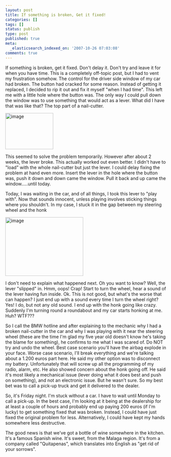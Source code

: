 ```yaml
---
layout: post
title: If something is broken, Get it fixed!
categories: []
tags: []
status: publish
type: post
published: true
meta:
  _elasticsearch_indexed_on: '2007-10-26 07:03:08'
comments: true
---
```

<p>If something is broken, get it fixed. Don't delay it. Don't try and leave it for when you have time. This is a completely off-topic post, but I had to vent my frustration somehow. The control for the driver side window of my car had broken. The button had cracked for some reason. Instead of getting it replaced, I decided to rip it out and fix it myself &quot;when I had time&quot;. This left me with a little hole where the button was. The only way I could pull down the window was to use something that would act as a lever. What did I have that was like that? The top part of a nail-cutter.</p>  <p><a href="{{ site.images }}/broken-1.png"><img style="border-bottom:0;border-left:0;display:inline;border-top:0;border-right:0;" title="image" border="0" alt="image" src="{{ site.images }}/broken-1.png" width="150" height="113" /></a> </p>  <p>This seemed to solve the problem temporarily. However after about 2 weeks, the lever broke. This actually worked out even better. I didn't have to &quot;load&quot; with the whole nail-cutter but just the lever. I could delay fixing the problem at hand even more. Insert the lever in the hole where the button was, push it down and down came the window. Pull it back and up came the window.....until today.</p>  <p>Today, I was waiting in the car, and of all things, I took this lever to &quot;play with&quot;. Now that sounds innocent, unless playing involves sticking things where you shouldn't. In my case, I stuck it in the gap between my steering wheel and the honk</p>  <p><a href="http://hhariri.files.wordpress.com/2010/11/image1.png"><img style="border-bottom:0;border-left:0;display:inline;border-top:0;border-right:0;" title="image" border="0" alt="image" src="{{ site.images }}/broken-2.png" width="244" height="183" /></a> </p>  <p>I don't need to explain what happened next. Oh you want to know? Well, the lever &quot;slipped&quot; in. Hmm, oops! Crap! Start to turn the wheel, hear a sound of the lever having fun inside. Ok. This is not good, but what's the worse that can happen? I just end up with a sound every time I turn the wheel right? Yes! I do, but not any old sound. I end up with the honk going like crazy. Suddenly I'm turning round a roundabout and my car starts honking at me. Huh? WTF???</p>  <p>So I call the BMW hotline and after explaining to the mechanic why I had a broken nail-cutter in the car and why I was playing with it near the steering wheel (these are the time I'm glad my five year old doesn't know he's taking the blame for something), he confirms to me what I was scared of. Do NOT try and undo the wheel. Best case scenario you'll have the airbag explode in your face. Worse case scenario, I'll break everything and we're talking about a 1.200 euros part here. He said my other option was to disconnect my battery. Unfortunately that will screw up all the programming of my radio, alarm, etc. He also showed concern about the honk going off. He said it's most likely a mechanical issue (lever doing what it does best and push on something), and not an electronic issue. But he wasn't sure. So my best bet was to call a pick-up truck and get it delivered to the dealer.</p>  <p>So, it's Friday night. I'm stuck without a car. I have to wait until Monday to call a pick-up. In the best case, I'm looking at it being at the dealership for at least a couple of hours and probably end up paying 200 euros (if I'm lucky) to get something fixed that was broken. Instead, I could have just fixed the original problem for less. Alternatively, I could have kept my hands somewhere less destructive.</p>  <p>The good news is that we've got a bottle of wine somewhere in the kitchen. It's a famous Spanish wine. It's sweet, from the Malaga region. It's from a company called &quot;Quitapenas&quot;, which translates into English as &quot;get rid of your sorrows&quot;.</p>
